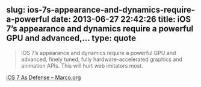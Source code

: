 slug: ios-7s-appearance-and-dynamics-require-a-powerful
date: 2013-06-27 22:42:26
title: iOS 7’s appearance and dynamics require a powerful GPU and advanced,...
type: quote
---

> iOS 7’s appearance and dynamics require a powerful GPU and advanced, finely tuned, fully hardware-accelerated graphics and animation APIs. This will hurt web imitators most.

[iOS 7 As Defense – Marco.org](http://www.marco.org/2013/06/27/ios7-as-defense)
